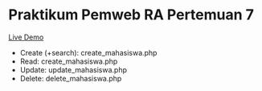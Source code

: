 # Praktikum Pemweb RA Pertemuan 7

<a href="http://go.rayahmad.com/prak_pemweb/Pertemuan_7/read_mahasiswa.php" target="_blank">Live Demo</a>
- Create (+search): create_mahasiswa.php
- Read: create_mahasiswa.php
- Update: update_mahasiswa.php
- Delete: delete_mahasiswa.php
